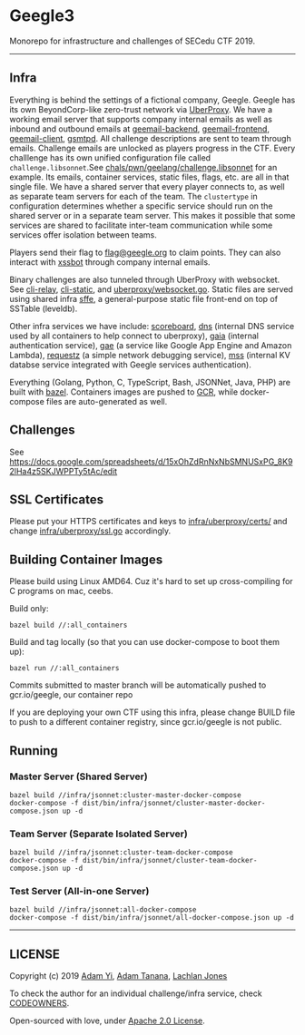 # Geegle3

Monorepo for infrastructure and challenges of SECedu CTF 2019.

---

## Infra
Everything is behind the settings of a fictional company, Geegle. Geegle has its own BeyondCorp-like
zero-trust network via [UberProxy](infra/uberproxy). We have a working email server that supports
company internal emails as well as inbound and outbound emails at [geemail-backend](infra/geemail-backend),
[geemail-frontend](infra/geemail-frontend), [geemail-client](infra/geemail-client), [gsmtpd](infra/gsmtpd).
All challenge descriptions are sent to team through emails. Challenge emails are unlocked as players progress
in the CTF. Every challlenge has its own unified configuration file called `challenge.libsonnet`.See
[chals/pwn/geelang/challenge.libsonnet](chals/pwn/geelang/challenge.libsonnet) for an example. Its emails,
container services, static files, flags, etc. are all in that single file. We have a shared server that every
player connects to, as well as separate team servers for each of the team. The `clustertype` in configuration
determines whether a specific service should run on the shared server or in a separate team server. This makes
it possible that some services are shared to facilitate inter-team communication while some services offer
isolation between teams.

Players send their flag to flag@geegle.org to claim points. They can also interact with [xssbot](infra/xssbot)
through company internal emails.

Binary challenges are also tunneled through UberProxy with websocket. See [cli-relay](infra/cli-relay), 
[cli-static](infra/cli-static), and [uberproxy/websocket.go](infra/uberproxy/websocket.go). Static files are served
using shared infra [sffe](infra/sffe), a general-purpose static file front-end on top of SSTable (leveldb).

Other infra services we have include: [scoreboard](infra/scoreboard), [dns](infra/dns) (internal DNS service used by
all containers to help connect to uberproxy), [gaia](infra/gaia) (internal authentication service), [gae](infra/gae)
(a service like Google App Engine and Amazon Lambda), [requestz](infra/requestz) (a simple network debugging service),
[mss](infra/mss) (internal KV databse service integrated with Geegle services authentication).

Everything (Golang, Python, C, TypeScript, Bash, JSONNet, Java, PHP) are built with [bazel](https://bazel.build). Containers
images are pushed to [GCR](https://cloud.google.com/container-registry/), while docker-compose files are auto-generated as well.

## Challenges
See https://docs.google.com/spreadsheets/d/15xOhZdRnNxNbSMNUSxPG_8K92lHa4z5SKJWPPTy5tAc/edit

## SSL Certificates
Please put your HTTPS certificates and keys to [infra/uberproxy/certs/](infra/uberproxy/certs/) and change
[infra/uberproxy/ssl.go](infra/uberproxy/ssl.go) accordingly.

## Building Container Images
Please build using Linux AMD64. Cuz it's hard to set up cross-compiling for C programs on mac, ceebs.

Build only:
```
bazel build //:all_containers
```

Build and tag locally (so that you can use docker-compose to boot them up):
```
bazel run //:all_containers
```

Commits submitted to master branch will be automatically pushed to gcr.io/geegle, our container repo

If you are deploying your own CTF using this infra, please change BUILD file to push to a different
container registry, since gcr.io/geegle is not public.

## Running 

### Master Server (Shared Server)
```
bazel build //infra/jsonnet:cluster-master-docker-compose
docker-compose -f dist/bin/infra/jsonnet/cluster-master-docker-compose.json up -d
```

### Team Server (Separate Isolated Server)
```
bazel build //infra/jsonnet:cluster-team-docker-compose
docker-compose -f dist/bin/infra/jsonnet/cluster-team-docker-compose.json up -d
```

### Test Server (All-in-one Server)
```
bazel build //infra/jsonnet:all-docker-compose
docker-compose -f dist/bin/infra/jsonnet/all-docker-compose.json up -d
```

---

## LICENSE

Copyright (c) 2019 [Adam Yi](mailto:i@adamyi.com), [Adam Tanana](mailto:adam@tanana.io), [Lachlan Jones](mailto:rid.3r98@gmail.com)

To check the author for an individual challenge/infra service, check [CODEOWNERS](CODEOWNERS).

Open-sourced with love, under [Apache 2.0 License](LICENSE).
